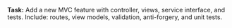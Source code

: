 **Task:** Add a new MVC feature with controller, views, service interface, and tests.
Include: routes, view models, validation, anti-forgery, and unit tests.
